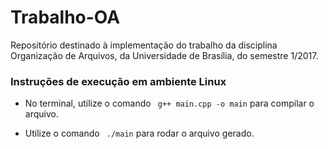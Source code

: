# Trabalho-OA
Repositório destinado à implementação do trabalho da disciplina Organização de Arquivos, da Universidade de Brasília, do semestre 1/2017.

### Instruções de execução em ambiente Linux
- No terminal, utilize o comando ```
g++ main.cpp -o main```
para compilar o arquivo.

- Utilize o comando ```
./main``` 
para rodar o arquivo gerado. 
